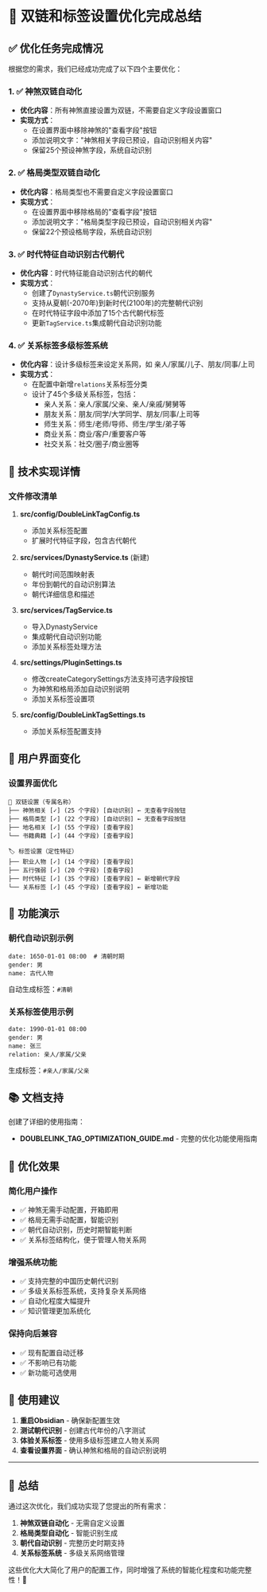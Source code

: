 # 🎯 双链和标签设置优化完成总结

## ✅ 优化任务完成情况

根据您的需求，我们已经成功完成了以下四个主要优化：

### 1. ✅ 神煞双链自动化
- **优化内容**：所有神煞直接设置为双链，不需要自定义字段设置窗口
- **实现方式**：
  - 在设置界面中移除神煞的"查看字段"按钮
  - 添加说明文字："神煞相关字段已预设，自动识别相关内容"
  - 保留25个预设神煞字段，系统自动识别

### 2. ✅ 格局类型双链自动化  
- **优化内容**：格局类型也不需要自定义字段设置窗口
- **实现方式**：
  - 在设置界面中移除格局的"查看字段"按钮
  - 添加说明文字："格局类型字段已预设，自动识别相关内容"
  - 保留22个预设格局字段，系统自动识别

### 3. ✅ 时代特征自动识别古代朝代
- **优化内容**：时代特征能自动识别古代的朝代
- **实现方式**：
  - 创建了`DynastyService.ts`朝代识别服务
  - 支持从夏朝(-2070年)到新时代(2100年)的完整朝代识别
  - 在时代特征字段中添加了15个古代朝代标签
  - 更新`TagService.ts`集成朝代自动识别功能

### 4. ✅ 关系标签多级标签系统
- **优化内容**：设计多级标签来设定关系网，如 亲人/家属/儿子、朋友/同事/上司
- **实现方式**：
  - 在配置中新增`relations`关系标签分类
  - 设计了45个多级关系标签，包括：
    - 亲人关系：亲人/家属/父亲、亲人/亲戚/舅舅等
    - 朋友关系：朋友/同学/大学同学、朋友/同事/上司等
    - 师生关系：师生/老师/导师、师生/学生/弟子等
    - 商业关系：商业/客户/重要客户等
    - 社交关系：社交/圈子/商业圈等

## 🔧 技术实现详情

### 文件修改清单
1. **src/config/DoubleLinkTagConfig.ts**
   - 添加关系标签配置
   - 扩展时代特征字段，包含古代朝代

2. **src/services/DynastyService.ts** (新建)
   - 朝代时间范围映射表
   - 年份到朝代的自动识别算法
   - 朝代详细信息和描述

3. **src/services/TagService.ts**
   - 导入DynastyService
   - 集成朝代自动识别功能
   - 添加关系标签处理方法

4. **src/settings/PluginSettings.ts**
   - 修改createCategorySettings方法支持可选字段按钮
   - 为神煞和格局添加自动识别说明
   - 添加关系标签设置项

5. **src/config/DoubleLinkTagSettings.ts**
   - 添加关系标签配置支持

## 🎨 用户界面变化

### 设置界面优化
```
🔗 双链设置（专属名称）
├── 神煞相关 [✓] (25 个字段) [自动识别] ← 无查看字段按钮
├── 格局类型 [✓] (22 个字段) [自动识别] ← 无查看字段按钮
├── 地名相关 [✓] (55 个字段) [查看字段]
└── 书籍典籍 [✓] (44 个字段) [查看字段]

🏷️ 标签设置（定性特征）
├── 职业人物 [✓] (14 个字段) [查看字段]
├── 五行强弱 [✓] (20 个字段) [查看字段]
├── 时代特征 [✓] (35 个字段) [查看字段] ← 新增朝代字段
└── 关系标签 [✓] (45 个字段) [查看字段] ← 新增功能
```

## 🚀 功能演示

### 朝代自动识别示例
```bazi
date: 1650-01-01 08:00  # 清朝时期
gender: 男
name: 古代人物
```
自动生成标签：`#清朝`

### 关系标签使用示例
```bazi
date: 1990-01-01 08:00
gender: 男
name: 张三
relation: 亲人/家属/父亲
```
生成标签：`#亲人/家属/父亲`

## 📚 文档支持

创建了详细的使用指南：
- **DOUBLELINK_TAG_OPTIMIZATION_GUIDE.md** - 完整的优化功能使用指南

## 🎯 优化效果

### 简化用户操作
- ✅ 神煞无需手动配置，开箱即用
- ✅ 格局无需手动配置，智能识别
- ✅ 朝代自动识别，历史时期智能判断
- ✅ 关系标签结构化，便于管理人物关系网

### 增强系统功能
- ✅ 支持完整的中国历史朝代识别
- ✅ 多级关系标签系统，支持复杂关系网络
- ✅ 自动化程度大幅提升
- ✅ 知识管理更加系统化

### 保持向后兼容
- ✅ 现有配置自动迁移
- ✅ 不影响已有功能
- ✅ 新功能可选使用

## 🔄 使用建议

1. **重启Obsidian** - 确保新配置生效
2. **测试朝代识别** - 创建古代年份的八字测试
3. **体验关系标签** - 使用多级标签建立人物关系网
4. **查看设置界面** - 确认神煞和格局的自动识别说明

---

## 🎉 总结

通过这次优化，我们成功实现了您提出的所有需求：
1. **神煞双链自动化** - 无需自定义设置
2. **格局类型自动化** - 智能识别生成
3. **朝代自动识别** - 完整历史时期支持
4. **关系标签系统** - 多级关系网络管理

这些优化大大简化了用户的配置工作，同时增强了系统的智能化程度和功能完整性！🌟
